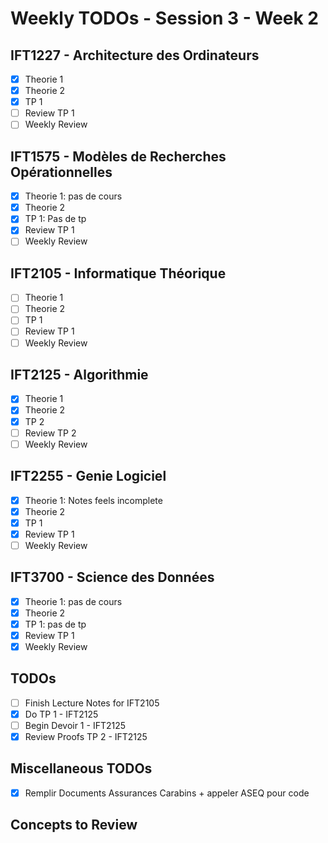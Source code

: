 # Weekly TODOs - Session 3 - Week 2

## IFT1227 - Architecture des Ordinateurs 

- [X] Theorie 1
- [X] Theorie 2
- [X] TP 1
- [ ] Review TP 1
- [ ] Weekly Review

## IFT1575 - Modèles de Recherches Opérationnelles

- [X] Theorie 1: pas de cours
- [X] Theorie 2
- [X] TP 1: Pas de tp
- [X] Review TP 1
- [ ] Weekly Review

## IFT2105 - Informatique Théorique

- [ ] Theorie 1
- [ ] Theorie 2
- [ ] TP 1
- [ ] Review TP 1
- [ ] Weekly Review

## IFT2125 - Algorithmie

- [X] Theorie 1
- [X] Theorie 2
- [X] TP 2
- [ ] Review TP 2
- [ ] Weekly Review

## IFT2255 - Genie Logiciel

- [X] Theorie 1: Notes feels incomplete
- [X] Theorie 2
- [X] TP 1
- [X] Review TP 1
- [ ] Weekly Review

## IFT3700 - Science des Données

- [X] Theorie 1: pas de cours
- [X] Theorie 2
- [X] TP 1: pas de tp
- [X] Review TP 1
- [X] Weekly Review

## TODOs

- [ ] Finish Lecture Notes for IFT2105
- [X] Do TP 1 - IFT2125
- [ ] Begin Devoir 1 - IFT2125
- [X] Review Proofs TP 2 - IFT2125

## Miscellaneous TODOs

- [X] Remplir Documents Assurances Carabins + appeler ASEQ pour code

## Concepts to Review


